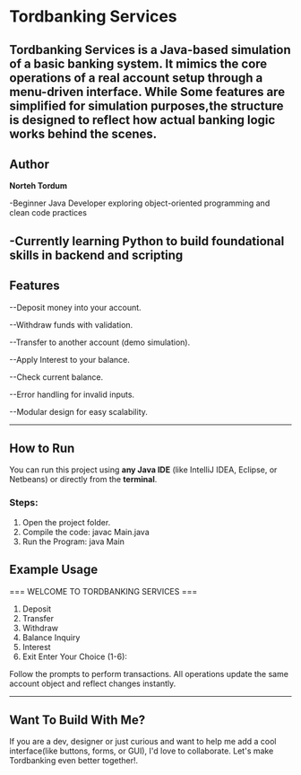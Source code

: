 # Tordbanking Services 
Tordbanking Services is a Java-based simulation of a  basic banking system. It mimics the core operations of a real account setup through a menu-driven interface.
While Some features are simplified for simulation purposes,the structure is designed to reflect how actual banking logic works behind the scenes.
---
## Author
**Norteh Tordum**

-Beginner Java Developer exploring object-oriented programming and clean code practices


-Currently learning Python to build
foundational skills in backend and scripting
---
## Features
--Deposit money into your account.

--Withdraw funds with validation.

--Transfer to another account (demo simulation).

--Apply Interest to your balance.

--Check current balance.

--Error handling for invalid inputs.

--Modular design for easy scalability.

---
## How to Run
You can run this project using **any Java IDE** (like IntelliJ IDEA, Eclipse, or Netbeans) or directly from the **terminal**.

### Steps:
1. Open the project folder.
2. Compile the code:
javac Main.java
3. Run the Program:
java Main

## Example Usage
=== WELCOME TO TORDBANKING SERVICES ===
1. Deposit
2. Transfer
3. Withdraw
4. Balance Inquiry
5. Interest
6. Exit Enter Your Choice (1-6):

Follow the prompts to perform transactions. All operations update the same account object and reflect changes instantly.

---

## Want To Build With Me?
If you are a dev, designer or just curious and want to help me add a cool interface(like buttons, forms, or GUI), I'd love to collaborate. Let's make Tordbanking even better together!.